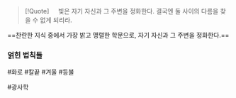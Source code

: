 
> [!Quote] ㅤ
> 빛은 자기 자신과 그 주변을 정화한다. 결국엔 둘 사이의 다름을 찾을 수 없게 되리라.

==찬란한 지식 중에서 가장 밝고 맹렬한 학문으로, 자기 자신과 그 주변을 정화한다.==

### 얽힌 법칙들

#화로 #칼끝 #겨울 #등불 



#광사학 
